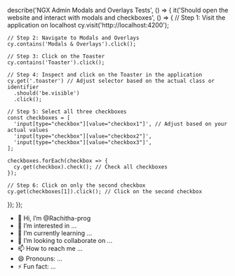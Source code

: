 describe('NGX Admin Modals and Overlays Tests', () => {
  it('Should open the website and interact with modals and checkboxes', () => {
    // Step 1: Visit the application on localhost
    cy.visit('http://localhost:4200');

    // Step 2: Navigate to Modals and Overlays
    cy.contains('Modals & Overlays').click();

    // Step 3: Click on the Toaster
    cy.contains('Toaster').click();

    // Step 4: Inspect and click on the Toaster in the application
    cy.get('.toaster') // Adjust selector based on the actual class or identifier
      .should('be.visible')
      .click();

    // Step 5: Select all three checkboxes
    const checkboxes = [
      'input[type="checkbox"][value="checkbox1"]', // Adjust based on your actual values
      'input[type="checkbox"][value="checkbox2"]',
      'input[type="checkbox"][value="checkbox3"]',
    ];

    checkboxes.forEach(checkbox => {
      cy.get(checkbox).check(); // Check all checkboxes
    });

    // Step 6: Click on only the second checkbox
    cy.get(checkboxes[1]).click(); // Click on the second checkbox
  });
});
- 👋 Hi, I’m @Rachitha-prog
- 👀 I’m interested in ...
- 🌱 I’m currently learning ...
- 💞️ I’m looking to collaborate on ...
- 📫 How to reach me ...
- 😄 Pronouns: ...
- ⚡ Fun fact: ...

<!---
Rachitha-prog/Rachitha-prog is a ✨ special ✨ repository because its `README.md` (this file) appears on your GitHub profile.
You can click the Preview link to take a look at your changes.
--->
